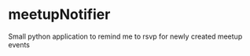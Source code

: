meetupNotifier
==============

Small python application to remind me to rsvp for newly created meetup events
